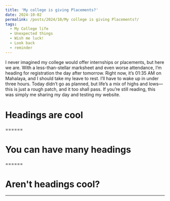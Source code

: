 ```yaml
---
title: 'My college is giving Placements?'
date: 2024-10-02
permalink: /posts/2024/10/My college is giving Placements?/
tags:
  - My College life
  - Unexpected things
  - Wish me luck!
  - Look back
  - reminder
---
```


I never imagined my college would offer internships or placements, but here we are. With a less-than-stellar marksheet and even worse attendance, I’m heading for registration the day after tomorrow. Right now, it’s 01:35 AM on Mahalaya, and I should take my leave to rest. I’ll have to wake up in under three hours. Today didn’t go as planned, but life’s a mix of highs and lows—this is just a rough patch, and it too shall pass. If you’re still reading, this was simply me sharing my day and testing my website.

# Headings are cool
======

# You can have many headings
======

# Aren't headings cool?
------